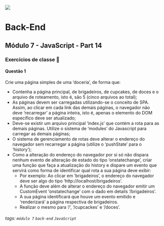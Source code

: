![](https://portal.alphaedtech.org.br/images/edtech/logo-edtech.webp)

# Back-End

## Módulo 7 - JavaScript - Part 14

### Exercícios de classe 🏫

#### Questão 1
Crie uma página simples de uma ‘doceria’, de forma que: 
* Contenha a página principal, de brigadeiros, de cupcakes, de doces e o arquivo de roteamento, isto é, são 5 (cinco arquivos ao total);
* As páginas devem ser carregadas utilizando-se o conceito de SPA. Assim, ao clicar em cada link das demais páginas, o navegador não deve ‘recarregar’ a página inteira, isto é, apenas o elemento do DOM específico deve ser atualizado;
* Deve-se existir um arquivo principal ‘index.js’ que contém a rota para as demais páginas. Utilize o sistema de ‘modules’ do Javascript para carregar as demais páginas;
* O sistema de gerenciamento de rotas deve alterar o endereço do navegador sem recarregar a página (utilize o ‘pushState’ para o ‘history’);
* Como a alteração do endereço do navegador por si só não dispara nenhum evento de alteração de estado do tipo ‘onstatechange’, criar uma função que faça a atualização do history e dispare um evento que servirá como forma de identificar qual rota a sua página deve exibir:
  - Por exemplo: Ao clicar em ‘brigadeiros’, o endereço do navegador deve ser algo do tipo ‘http://localhost/brigadeiros’.
  - A função deve além de alterar o endereço do navegador emitir um CustomEvent ‘onstatechange’ com o dado em details ‘/brigadeiros’.
  - A sua página identificará que houve um evento emitido e ‘renderizará’ a página respectiva de brigadeiros.
  - Realizar o mesmo para ‘/’, ‘/cupcackes’ e ‘/doces’.

###### tags: `módulo 7` `back-end` `JavaScript`

